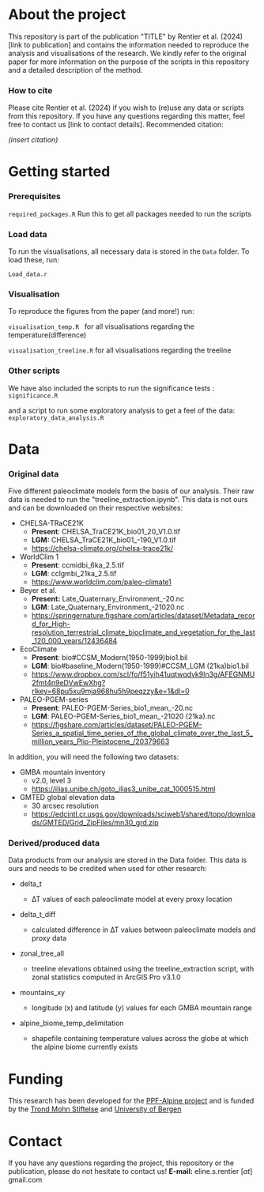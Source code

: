 
# About the project

This repository is part of the publication "TITLE" by Rentier et al. (2024) [link to publication] and contains the information needed to reproduce the analysis and visualisations of the research.
We kindly refer to the original paper for more information on the purpose of the scripts in this repository and a detailed description of the method.

### How to cite
Please cite Rentier et al. (2024) if you wish to (re)use any data or scripts from this repository. If you have any questions regarding this matter, feel free to contact us [link to contact details].
Recommended citation:

_(insert citation)_

# Getting started
### Prerequisites

```required_packages.R```
	Run this to get all packages needed to run the scripts
### Load data
To run the visualisations, all necessary data is stored in the ```Data``` folder. To load these, run:

```Load_data.r ```

### Visualisation
To reproduce the figures from the paper (and more!) run: 

```visualisation_temp.R ```
	for all visualisations regarding the temperature(difference)
 
```visualisation_treeline.R```
	for all visualisations regarding the treeline

### Other scripts
We have also included the scripts to run the significance tests :
```significance.R```

and a script to run some exploratory analysis to get a feel of the data:
```exploratory_data_analysis.R```
	


# Data
### Original data
Five different paleoclimate models form the basis of our analysis. Their raw data is needed to run the "treeline_extraction.ipynb". This data is not ours and can be downloaded on their respective websites:

- CHELSA-TRaCE21K
	- **Present**: CHELSA_TraCE21K_bio01_20_V1.0.tif
	- **LGM:** CHELSA_TraCE21K_bio01_-190_V1.0.tif
	- https://chelsa-climate.org/chelsa-trace21k/
- WorldClim 1
	- **Present**: ccmidbi_6ka_2.5.tif
	- **LGM**: cclgmbi_21ka_2.5.tif
	- https://www.worldclim.com/paleo-climate1
- Beyer et al.
	- **Present:** Late_Quaternary_Environment_-20.nc
	- **LGM**: Late_Quaternary_Environment_-21020.nc
	- https://springernature.figshare.com/articles/dataset/Metadata_record_for_High-resolution_terrestrial_climate_bioclimate_and_vegetation_for_the_last_120_000_years/12436484
- EcoClimate
	- **Present**: bio#CCSM_Modern(1950-1999)bio1.bil
	- **LGM**: bio#baseline_Modern(1950-1999)#CCSM_LGM (21ka)bio1.bil
	- https://www.dropbox.com/scl/fo/f51yih41uqtwqdvk9ln3g/AFEGNMU2fmt4n9eDVwEwXhg?rlkey=68pu5xu9mja968hu5h9peqzzy&e=1&dl=0
- PALEO-PGEM-series
	- **Present**: PALEO-PGEM-Series_bio1_mean_-20.nc
	- **LGM**: PALEO-PGEM-Series_bio1_mean_-21020 (21ka).nc
	- https://figshare.com/articles/dataset/PALEO-PGEM-Series_a_spatial_time_series_of_the_global_climate_over_the_last_5_million_years_Plio-Pleistocene_/20379663

In addition, you will need the following two datasets:
- GMBA mountain inventory 
	- v2.0, level 3
	- https://ilias.unibe.ch/goto_ilias3_unibe_cat_1000515.html
- GMTED global elevation data
	- 30 arcsec resolution
	- https://edcintl.cr.usgs.gov/downloads/sciweb1/shared/topo/downloads/GMTED/Grid_ZipFiles/mn30_grd.zip

### Derived/produced data
Data products from our analysis are stored in the Data folder. This data is ours and needs to be credited when used for other research:

- delta_t
  	- ∆T values of each paleoclimate model at every proxy location
  
- delta_t_diff
  	- calculated difference in ∆T values between paleoclimate models and proxy data
  
- zonal_tree_all
	- treeline elevations obtained using the treeline_extraction script, with zonal statistics computed in ArcGIS Pro v3.1.0

- mountains_xy
  	- longitude (x) and latitude (y) values for each GMBA mountain range
  
- alpine_biome_temp_delimitation
  	- shapefile containing temperature values across the globe at which the alpine biome currently exists
 
# Funding
This research has been developed for the [PPF-Alpine project](https://mountainsinmotion.w.uib.no/) and is funded by the [Trond Mohn Stiftelse](https://mohnfoundation.no/prosjekt/suzette-flantua/) and [University of Bergen](https://www.uib.no/en/bio)

# Contact
If you have any questions regarding the project, this repository or the publication, please do not hesitate to contact us! 
**E-mail:** eline.s.rentier [_at_] gmail.com


